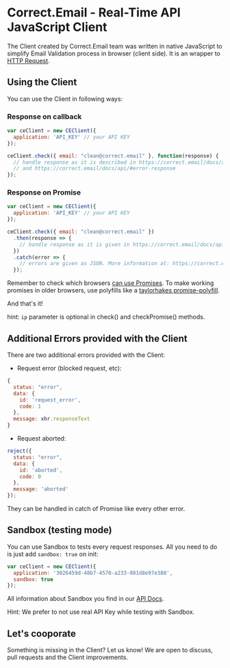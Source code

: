 # Correct.Email - Real-Time API JavaScript Client

The Client created by Correct.Email team was written in native JavaScript to
simplify Email Validation process in browser (client side). It is an wrapper to
[HTTP Request](https://correct.email/docs/api/#http-request).

## Using the Client

You can use the Client in following ways:

### Response on callback

```javascript
var ceClient = new CEClient({
  application: 'API_KEY' // your API KEY
});

ceClient.check({ email: "clean@correct.email" }, function(response) {
  // handle response as it is described in https://correct.email/docs/api/#http-request
  // and https://correct.email/docs/api/#error-response
});
```

### Response on Promise

```javascript
var ceClient = new CEClient({
  application: 'API_KEY' // your API KEY
});

ceClient.check({ email: "clean@correct.email" })
  .then(response => {
    // handle response as it is given in https://correct.email/docs/api/#http-request
  })
  .catch(error => {
    // errors are given as JSON. More information at: https://correct.email/docs/api/#error-response
  });
```

Remember to check which browsers [can use Promises](https://caniuse.com/#feat=promises).
To make working promises in older browsers, use polyfills like a [taylorhakes promise-polyfill](https://github.com/taylorhakes/promise-polyfill).


And that's it!

hint: `ip` parameter is optional in check() and checkPromise() methods.

## Additional Errors provided with the Client

There are two additional errors provided with the Client:

- Request error (blocked request, etc):

```javascript
{
  status: "error",
  data: {
    id: 'request_error',
    code: 1
  },
  message: xhr.responseText
}
```

- Request aborted:

```javascript
reject({
  status: "error",
  data: {
    id: 'aborted',
    code: 0
  },
  message: 'aborted'
});
```

They can be handled in catch of Promise like every other error.

## Sandbox (testing mode)

You can use Sandbox to tests every request responses. All you need to do
is just add `sandbox: true` on init:

```javascript
var ceClient = new CEClient({
  application: '3026459d-48b7-4570-a233-081d8e97e388',
  sandbox: true
});
```

All information about Sandbox you find in our [API Docs](https://correct.email/docs/api/#sandbox).

Hint: We prefer to not use real API Key while testing with Sandbox.

## Let's cooporate

Something is missing in the Client?
Let us know! We are open to discuss, pull requests and the Client improvements.
